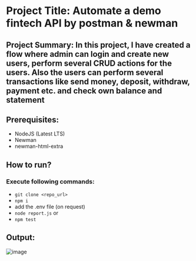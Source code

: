 # Project Title: Automate a demo fintech API by postman & newman

## Project Summary: In this project, I have created a flow where admin can login and create new users, perform several CRUD actions for the users. Also the users can perform several transactions like send money, deposit, withdraw, payment etc. and check own balance and statement

## Prerequisites:

- NodeJS (Latest LTS)
- Newman
- newman-html-extra

## How to run?

### Execute following commands:

- `git clone <repo_url>`
- `npm i`
- add the .env file (on request)
- `node report.js` or
- `npm test`

## Output:

![image](https://ibb.co/PYz18YB)
